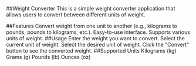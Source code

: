 


##Weight Converter
This is a simple weight converter application that allows users to convert between different units of weight.

##Features
Convert weight from one unit to another (e.g., kilograms to pounds, pounds to kilograms, etc.).
Easy-to-use interface.
Supports various units of weight.
##Usage
Enter the weight you want to convert.
Select the current unit of weight.
Select the desired unit of weight.
Click the "Convert" button to see the converted weight.
##Supported Units
Kilograms (kg)
Grams (g)
Pounds (lb)
Ounces (oz)
